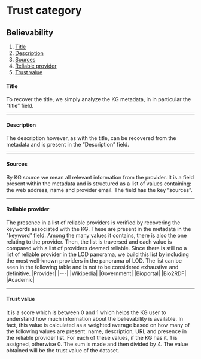 # Trust category

## Believability

1. [Title](#title)
2. [Description](#description)
3. [Sources](#sources)
4. [Reliable provider](#reliable-provider)
5. [Trust value](#trust-value)

#### **Title**
To recover the title, we simply analyze the KG metadata, in
in particular the “title” field.

---

#### **Description**
The description however, as with the title, can be recovered
from the metadata and is present in the “Description” field.

---

#### **Sources**
By KG source we mean all relevant information from the provider. It is a field present within the metadata and is structured as a list of values containing: the web address, name and provider email. The field has the key “sources”.

---

#### Reliable provider
The presence in a list of reliable providers is verified by recovering the keywords associated with the KG. These are present in the metadata in the "keyword" field. Among the many values it contains,
there is also the one relating to the provider. Then, the list is traversed and each value is compared with a list of providers deemed reliable. Since there is still no a list of reliable provider in the LOD panorama, we build this list by including the most well-known providers in the panorama of LOD. The list can be seen in the following table and is not to be considered exhaustive and definitive.
|Provider|
|---|
|Wikipedia|
|Government|
|Bioportal|
|Bio2RDF|
|Academic|

---

#### **Trust value**
It is a score which is between 0 and 1 which helps the KG user to understand how much information about the believability is available.
In fact, this value is calculated as a weighted average based on how many of the following values are present: name, description, URL and presence in the reliable provider list. For each of these values, if the KG has it, 1 is assigned, otherwise 0. The sum is made and then divided by 4. The value obtained will be the trust value of the dataset.
